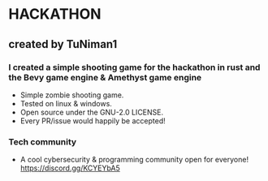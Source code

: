 # HACKATHON

## created by TuNiman1

### I created a simple shooting game for the hackathon in rust and the Bevy game engine & Amethyst game engine

- Simple zombie shooting game.
- Tested on linux & windows.
- Open source under the GNU-2.0 LICENSE.
- Every PR/issue would happily be accepted!

### Tech community

- A cool cybersecurity & programming community open for everyone!
https://discord.gg/KCYEYbA5
